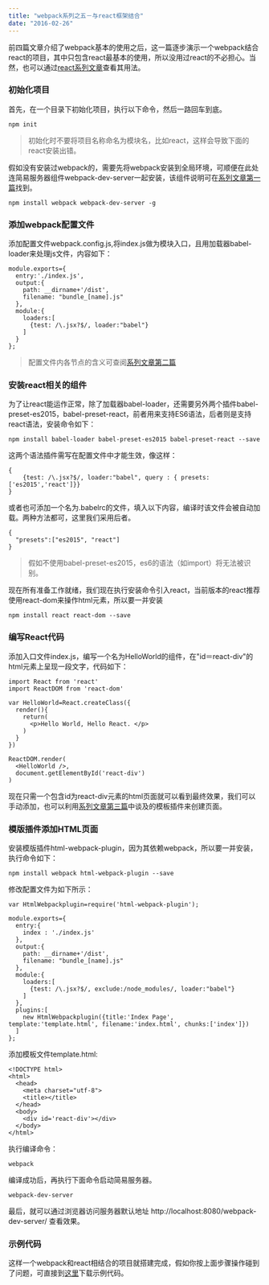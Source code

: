 ```yaml
---
title: "webpack系列之五－与react框架结合"
date: "2016-02-26"
---
```


前四篇文章介绍了webpack基本的使用之后，这一篇逐步演示一个webpack结合react的项目，其中只包含react最基本的使用，所以没用过react的不必担心。当然，也可以通过[react系列文章](http://twomeetings.github.io/2016/05/08/%E4%B8%AA%E4%BA%BA%E5%8D%9A%E6%96%87%E6%B1%87%E6%80%BB/)查看其用法。

### 初始化项目

首先，在一个目录下初始化项目，执行以下命令，然后一路回车到底。

```
npm init
```

> 初始化时不要将项目名称命名为模块名，比如react，这样会导致下面的react安装出错。

假如没有安装过webpack的，需要先将webpack安装到全局环境，可顺便在此处连简易服务器组件webpack-dev-server一起安装，该组件说明可在[系列文章第一篇](http://twomeetings.github.io/2016/01/05/Webpack%20%E7%B3%BB%E5%88%97%E5%BC%80%E7%AF%87%E4%B8%80/)找到。

```
npm install webpack webpack-dev-server -g
```

### 添加webpack配置文件

添加配置文件webpack.config.js,将index.js做为模块入口，且用加载器babel-loader来处理js文件，内容如下：
```
module.exports={
  entry:'./index.js',
  output:{
    path: __dirname+'/dist',
    filename: "bundle_[name].js"
  },
  module:{
    loaders:[
      {test: /\.jsx?$/, loader:"babel"}
    ]
  }
};
```

> 配置文件内各节点的含义可查阅[系列文章第二篇](/20160115-webpack-part-2)

### 安装react相关的组件

为了让react能运作正常，除了加载器babel-loader，还需要另外两个插件babel-preset-es2015，babel-preset-react，前者用来支持ES6语法，后者则是支持react语法，安装命令如下：

```
npm install babel-loader babel-preset-es2015 babel-preset-react --save
```

这两个语法插件需写在配置文件中才能生效，像这样：

```
{
    {test: /\.jsx?$/, loader:"babel", query : { presets:['es2015','react']}}
}
```

或者也可添加一个名为.babelrc的文件，填入以下内容，编译时该文件会被自动加载。两种方法都可，这里我们采用后者。

```
{
  "presets":["es2015", "react"]
}
```

> 假如不使用babel-preset-es2015，es6的语法（如import）将无法被识别。

现在所有准备工作就绪，我们现在执行安装命令引入react，当前版本的react推荐使用react-dom来操作html元素，所以要一并安装

```
npm install react react-dom --save
```

### 编写React代码

添加入口文件index.js，编写一个名为HelloWorld的组件，在"id＝react-div"的html元素上呈现一段文字，代码如下：

```
import React from 'react'
import ReactDOM from 'react-dom'

var HelloWorld=React.createClass({
  render(){
    return(
      <p>Hello World, Hello React. </p>
    )
  }
})

ReactDOM.render(
  <HelloWorld />,
  document.getElementById('react-div')
)	
```

现在只需一个包含id为react-div元素的html页面就可以看到最终效果，我们可以手动添加，也可以利用[系列文章第三篇](/20160119-webpack-part-3)中谈及的模板插件来创建页面。

### 模版插件添加HTML页面
安装模版插件html-webpack-plugin，因为其依赖webpack，所以要一并安装，执行命令如下：

```
npm install webpack html-webpack-plugin --save
```

修改配置文件为如下所示：

```
var HtmlWebpackplugin=require('html-webpack-plugin');

module.exports={
  entry:{
    index : './index.js'
  },
  output:{
    path: __dirname+'/dist',
    filename: "bundle_[name].js"
  },
  module:{
    loaders:[
      {test: /\.jsx?$/, exclude:/node_modules/, loader:"babel"}
    ]
  },
  plugins:[
    new HtmlWebpackplugin({title:'Index Page', template:'template.html', filename:'index.html', chunks:['index']})
  ]
};
```

添加模板文件template.html:

```
<!DOCTYPE html>
<html>
  <head>
    <meta charset="utf-8">
    <title></title>
  </head>
  <body>
    <div id='react-div'></div>
  </body>
</html>
```

执行编译命令：
 
```
webpack
```

编译成功后，再执行下面命令启动简易服务器。

```
webpack-dev-server
```

最后，就可以通过浏览器访问服务器默认地址 http://localhost:8080/webpack-dev-server/ 查看效果。

### 示例代码
这样一个webpack和react相结合的项目就搭建完成，假如你按上面步骤操作碰到了问题，可直接到[这里](https://github.com/twomeetings/webpackAndReact)下载示例代码。
